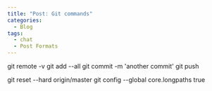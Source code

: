 ```yaml
---
title: "Post: Git commands"
categories:
  - Blog
tags:
  - chat
  - Post Formats
---
```

git remote -v 
git add --all
git commit -m 'another commit'
git push

git reset --hard origin/master 
git config --global core.longpaths true
